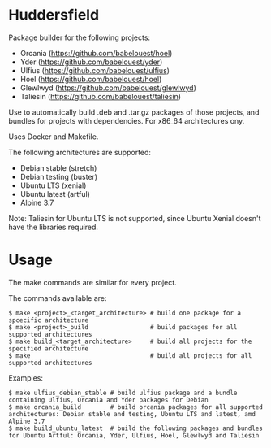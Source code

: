 # Huddersfield

Package builder for the following projects:
- Orcania (https://github.com/babelouest/hoel)
- Yder (https://github.com/babelouest/yder)
- Ulfius (https://github.com/babelouest/ulfius)
- Hoel (https://github.com/babelouest/hoel)
- Glewlwyd (https://github.com/babelouest/glewlwyd)
- Taliesin (https://github.com/babelouest/taliesin)

Use to automatically build .deb and .tar.gz packages of those projects, and bundles for projects with dependencies. For x86_64 architectures ony.

Uses Docker and Makefile.

The following architectures are supported:

- Debian stable (stretch)
- Debian testing (buster)
- Ubuntu LTS (xenial)
- Ubuntu latest (artful)
- Alpine 3.7

Note: Taliesin for Ubuntu LTS is not supported, since Ubuntu Xenial doesn't have the libraries required.

# Usage

The make commands are similar for every project.

The commands available are:

```shell
$ make <project>_<target_architecture> # build one package for a spcecific architecture
$ make <project>_build                 # build packages for all supported architectures
$ make build_<target_architecture>     # build all projects for the specified architecture
$ make                                 # build all projects for all supported architectures
```

Examples:

```shell
$ make ulfius_debian_stable # build ulfius package and a bundle containing Ulfius, Orcania and Yder packages for Debian
$ make orcania_build        # build orcania packages for all supported architectures: Debian stable and testing, Ubuntu LTS and latest, amd Alpine 3.7
$ make build_ubuntu_latest  # build the following packages and bundles for Ubuntu Artful: Orcania, Yder, Ulfius, Hoel, Glewlwyd and Taliesin
```
